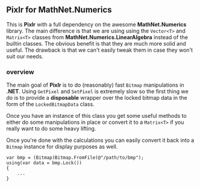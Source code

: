 ## Pixlr for MathNet.Numerics
This is **Pixlr** with a full dependency on the awesome **MathNet.Numerics** library. The main difference is that we are using using the `Vector<T>` and `Matrix<T>` classes from **MathNet.Numerics.LinearAlgebra** instead of the builtin classes. The obvious benefit is that they are much more solid and useful. The drawback is that we can't easily tweak them in case they won't suit our needs.

### overview
The main goal of **Pixlr** is to do (reasonably) fast `Bitmap` manipulations in **.NET**. Using `GetPixel` and `SetPixel` is extremely slow so the first thing we do is to provide a **disposable** wrapper over the locked bitmap data in the form of the `LockedBitmapData` class.

Once you have an instance of this class you get some useful methods to either do some manipulations in place or convert it to a `Matrix<T>` if you really want to do some heavy lifting.

Once you're done with the calculations you can easily convert it back into a `Bitmap` instance for display purposes as well.

```
var bmp = (Bitmap)Bitmap.FromFile(@"/path/to/bmp");
using(var data = bmp.Lock())
{
    ...
}
```